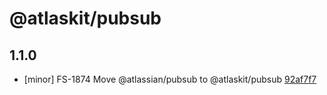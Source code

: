 # @atlaskit/pubsub

## 1.1.0
- [minor] FS-1874 Move @atlassian/pubsub to @atlaskit/pubsub [92af7f7](https://bitbucket.org/atlassian/atlaskit-mk-2/commits/92af7f7)
